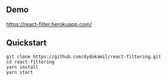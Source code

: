 ## Demo 

https://react-filter.herokuapp.com/

## Quickstart

    git clone https://github.com/dydokamil/react-filtering.git
    cd react-filtering
    yarn install
    yarn start

